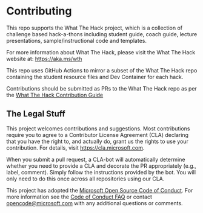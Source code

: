 # Contributing

This repo supports the What The Hack project, which is a collection of challenge based hack-a-thons including student guide, coach guide, lecture presentations, sample/instructional code and templates. 

For more information about What The Hack, please visit the What The Hack website at: https://aka.ms/wth

This repo uses GitHub Actions to mirror a subset of the What The Hack repo containing the student resource files and Dev Container for each hack.

Contributions should be submitted as PRs to the What The Hack repo as per the [What The Hack Contribution Guide](https://aka.ms/wthcontribute)

## The Legal Stuff

This project welcomes contributions and suggestions. Most contributions require you to
agree to a Contributor License Agreement (CLA) declaring that you have the right to,
and actually do, grant us the rights to use your contribution. For details, visit
https://cla.microsoft.com.

When you submit a pull request, a CLA-bot will automatically determine whether you need
to provide a CLA and decorate the PR appropriately (e.g., label, comment). Simply follow the
instructions provided by the bot. You will only need to do this once across all repositories using our CLA.

This project has adopted the [Microsoft Open Source Code of Conduct](https://opensource.microsoft.com/codeofconduct/).
For more information see the [Code of Conduct FAQ](https://opensource.microsoft.com/codeofconduct/faq/)
or contact [opencode@microsoft.com](mailto:opencode@microsoft.com) with any additional questions or comments.
